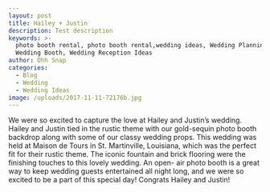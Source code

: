 ```yaml
---
layout: post
title: Hailey + Justin
description: Test description
keywords: >-
  photo booth rental, photo booth rental,wedding ideas, Wedding Planning,
  Wedding Booth, Wedding Reception Ideas
author: Ohh Snap
categories:
  - Blog
  - Wedding
  - Wedding Ideas
image: /uploads/2017-11-11-72176b.jpg
---
```

We were so excited to capture the love at Hailey and Justin’s wedding. Hailey and Justin tied in the rustic theme with our gold-sequin photo booth backdrop along with some of our classy wedding props. This wedding was held at Maison de Tours in St. Martinville, Louisiana, which was the perfect fit for their rustic theme. The iconic fountain and brick flooring were the finishing touches to this lovely wedding. An open- air photo booth is a great way to keep wedding guests entertained all night long, and we were so excited to be a part of this special day\! Congrats Hailey and Justin\!